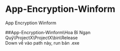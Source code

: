 # App-Encryption-Winform
App Encryption Winform


##App-Encryption-Winform\Hoa Bỉ Ngạn Quỷ\ProjectX\ProjectX\bin\Release   
Down về vào path này, run bản .exe
